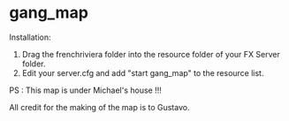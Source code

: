 # gang_map
Installation: 

1. Drag the frenchriviera folder into the resource folder of your FX Server folder. 
2. Edit your server.cfg and add "start gang_map" to the resource list.

PS : This map is under Michael's house !!!

All credit for the making of the map is to Gustavo.


